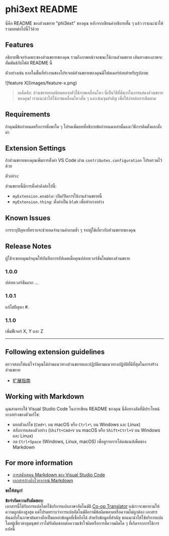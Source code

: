<!--
CO_OP_TRANSLATOR_METADATA:
{
  "original_hash": "be0b2937160c486180ded27e4f14adeb",
  "translation_date": "2025-07-16T16:36:09+00:00",
  "source_file": "code/07.Lab/01/AIPC/extensions/phi3ext/README.md",
  "language_code": "th"
}
-->
# phi3ext README

นี่คือ README ของส่วนขยาย "phi3ext" ของคุณ หลังจากเขียนคำอธิบายสั้น ๆ แล้ว เราแนะนำให้รวมบทต่อไปนี้ไว้ด้วย

## Features

อธิบายฟีเจอร์เฉพาะของส่วนขยายของคุณ รวมถึงภาพหน้าจอขณะใช้งานส่วนขยาย เส้นทางของภาพจะสัมพันธ์กับไฟล์ README นี้

ตัวอย่างเช่น หากในพื้นที่ทำงานของโปรเจกต์ส่วนขยายของคุณมีโฟลเดอร์ย่อยสำหรับรูปภาพ:

\!\[feature X\]\(images/feature-x.png\)

> เคล็ดลับ: ส่วนขยายยอดนิยมหลายตัวใช้ภาพเคลื่อนไหว นี่เป็นวิธีที่ดีมากในการแสดงส่วนขยายของคุณ! เราแนะนำให้ใช้ภาพเคลื่อนไหวสั้น ๆ และเน้นจุดสำคัญ เพื่อให้ง่ายต่อการติดตาม

## Requirements

ถ้าคุณมีข้อกำหนดหรือการพึ่งพาใด ๆ โปรดเพิ่มบทที่อธิบายข้อกำหนดเหล่านั้นและวิธีการติดตั้งและตั้งค่า

## Extension Settings

ถ้าส่วนขยายของคุณเพิ่มการตั้งค่า VS Code ผ่าน `contributes.configuration` โปรดรวมไว้ด้วย

ตัวอย่าง:

ส่วนขยายนี้มีการตั้งค่าดังต่อไปนี้:

* `myExtension.enable`: เปิด/ปิดการใช้งานส่วนขยายนี้
* `myExtension.thing`: ตั้งค่าเป็น `blah` เพื่อทำบางอย่าง

## Known Issues

การระบุปัญหาที่ทราบจะช่วยลดจำนวนคำถามซ้ำ ๆ จากผู้ใช้เกี่ยวกับส่วนขยายของคุณ

## Release Notes

ผู้ใช้จะขอบคุณถ้าคุณให้บันทึกการอัปเดตเมื่อคุณปล่อยเวอร์ชันใหม่ของส่วนขยาย

### 1.0.0

ปล่อยเวอร์ชันแรก ...

### 1.0.1

แก้ไขปัญหา #.

### 1.1.0

เพิ่มฟีเจอร์ X, Y และ Z

---

## Following extension guidelines

ตรวจสอบให้แน่ใจว่าคุณได้อ่านแนวทางส่วนขยายและปฏิบัติตามแนวทางปฏิบัติที่ดีที่สุดในการสร้างส่วนขยาย

* [扩展指南](https://code.visualstudio.com/api/references/extension-guidelines?WT.mc_id=aiml-137032-kinfeylo)

## Working with Markdown

คุณสามารถใช้ Visual Studio Code ในการเขียน README ของคุณ นี่คือทางลัดที่มีประโยชน์บางอย่างของตัวแก้ไข:

* แยกตัวแก้ไข (`Cmd+\` บน macOS หรือ `Ctrl+\` บน Windows และ Linux)
* สลับการแสดงตัวอย่าง (`Shift+Cmd+V` บน macOS หรือ `Shift+Ctrl+V` บน Windows และ Linux)
* กด `Ctrl+Space` (Windows, Linux, macOS) เพื่อดูรายการโค้ดสแนปเพ็ตของ Markdown

## For more information

* [การสนับสนุน Markdown ของ Visual Studio Code](http://code.visualstudio.com/docs/languages/markdown?WT.mc_id=aiml-137032-kinfeylo)
* [เอกสารอ้างอิงไวยากรณ์ Markdown](https://help.github.com/articles/markdown-basics/)

**ขอให้สนุก!**

**ข้อจำกัดความรับผิดชอบ**:  
เอกสารนี้ได้รับการแปลโดยใช้บริการแปลภาษาอัตโนมัติ [Co-op Translator](https://github.com/Azure/co-op-translator) แม้เราจะพยายามให้ความถูกต้องสูงสุด แต่โปรดทราบว่าการแปลอัตโนมัติอาจมีข้อผิดพลาดหรือความไม่ถูกต้อง เอกสารต้นฉบับในภาษาต้นทางถือเป็นแหล่งข้อมูลที่เชื่อถือได้ สำหรับข้อมูลที่สำคัญ ขอแนะนำให้ใช้บริการแปลโดยผู้เชี่ยวชาญมนุษย์ เราไม่รับผิดชอบต่อความเข้าใจผิดหรือการตีความผิดใด ๆ ที่เกิดจากการใช้การแปลนี้